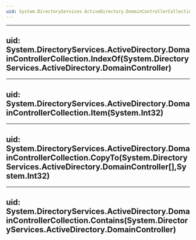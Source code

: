 ```yaml
---
uid: System.DirectoryServices.ActiveDirectory.DomainControllerCollection
---
```


---
uid: System.DirectoryServices.ActiveDirectory.DomainControllerCollection.IndexOf(System.DirectoryServices.ActiveDirectory.DomainController)
---

---
uid: System.DirectoryServices.ActiveDirectory.DomainControllerCollection.Item(System.Int32)
---

---
uid: System.DirectoryServices.ActiveDirectory.DomainControllerCollection.CopyTo(System.DirectoryServices.ActiveDirectory.DomainController[],System.Int32)
---

---
uid: System.DirectoryServices.ActiveDirectory.DomainControllerCollection.Contains(System.DirectoryServices.ActiveDirectory.DomainController)
---
